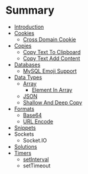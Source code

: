 # Summary

* [Introduction](README.md)
* [Cookies](Cookies/README.md)
  * [Cross Domain Cookie](Cookies/cross-domain-cookie.md)
* [Copies](Copies/README.md)
  * [Copy Text To Clipboard](Copies/copy-text-to-clipboard.md)
  * [Copy Text Add Content](Copies/copy-text-add-content.md)
* [Databases](Databases/README.md)
  * [MySQL Emoji Support](Databases/mysql-emoji-support.md)
* [Data Types](DataTypes/README.md)
  * [Array](DataTypes/Array/README.md)
    * [Element In Array](DataTypes/Array/element-in-array.md)
  * [JSON](DataTypes/JSON.md)
  * [Shallow And Deep Copy](DataTypes/shallow-and-deep-copy.md)
* [Formats](Formats/README.md)
  * [Base64](Formats/base64.md)
  * [URL Encode](Formats/url-encode.md)
* [Snippets](Formats/README.md)
* Sockets
  * Socket.IO
* [Solutions](Solutions/README.md)
* [Timers](Timers/README.md)
  * [setInterval](Timers/setInterval.md)
  * setTimeout
